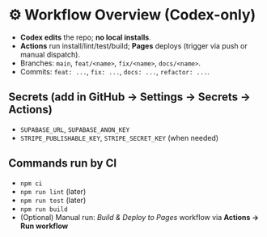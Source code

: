 # ⚙️ Workflow Overview (Codex-only)

- **Codex edits** the repo; **no local installs**.
- **Actions** run install/lint/test/build; **Pages** deploys (trigger via push or manual dispatch).
- Branches: `main`, `feat/<name>`, `fix/<name>`, `docs/<name>`.
- Commits: `feat: ...`, `fix: ...`, `docs: ...`, `refactor: ...`.

## Secrets (add in GitHub → Settings → Secrets → Actions)
- `SUPABASE_URL`, `SUPABASE_ANON_KEY`
- `STRIPE_PUBLISHABLE_KEY`, `STRIPE_SECRET_KEY` (when needed)

## Commands run by CI
- `npm ci`
- `npm run lint` (later)
- `npm run test` (later)
- `npm run build`
- (Optional) Manual run: *Build & Deploy to Pages* workflow via **Actions → Run workflow**

